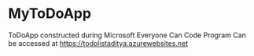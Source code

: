 # MyToDoApp
ToDoApp constructed during Microsoft Everyone Can Code Program 
Can be accessed at https://todolistaditya.azurewebsites.net
